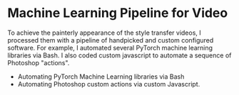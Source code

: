 # Machine Learning Pipeline for Video

To achieve the painterly appearance of the style transfer videos, I processed them with a pipeline of handpicked and custom configured software. For example, I automated several PyTorch machine learning libraries via Bash. I also coded custom javascript to automate a sequence of Photoshop "actions".

- Automating PyTorch Machine Learning libraries via Bash
- Automating Photoshop custom actions via custom Javascript.
